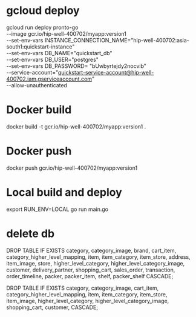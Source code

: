 # gcloud deploy

gcloud run deploy pronto-go \
--image gcr.io/hip-well-400702/myapp:version1 \
--set-env-vars INSTANCE_CONNECTION_NAME="hip-well-400702:asia-south1:quickstart-instance" \
 --set-env-vars DB_NAME="quickstart_db" \
 --set-env-vars DB_USER="postgres" \
 --set-env-vars DB_PASSWORD= "bUwbyrtejdy2nocvib" \
 --service-account="quickstart-service-account@hip-well-400702.iam.gserviceaccount.com" \
 --allow-unauthenticated

# Docker build

docker build -t gcr.io/hip-well-400702/myapp:version1 .

# Docker push

docker push gcr.io/hip-well-400702/myapp:version1

# Local build and deploy

export RUN_ENV=LOCAL
go run main.go

# delete db

DROP TABLE IF EXISTS
category,
category_image,
brand,
cart_item,
category_higher_level_mapping,
item,
item_category,
item_store,
address,
item_image,
store,
higher_level_category,
higher_level_category_image,
customer,
delivery_partner,
shopping_cart,
sales_order,
transaction,
order_timeline,
packer,
packer_item,
shelf,
packer_shelf
CASCADE;

DROP TABLE IF EXISTS
category,
category_image,
cart_item,
category_higher_level_mapping,
item,
item_category,
item_store,
item_image,
higher_level_category,
higher_level_category_image,
shopping_cart,
customer,
CASCADE;
